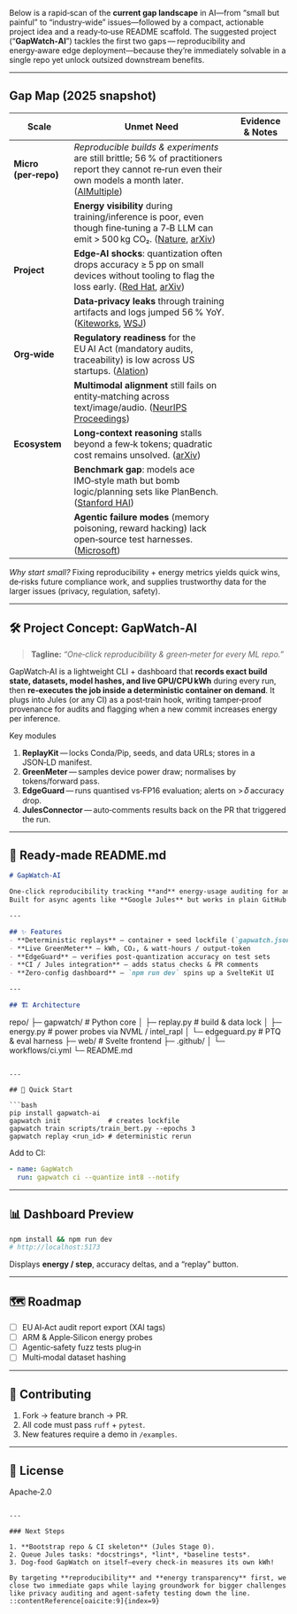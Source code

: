 Below is a rapid‑scan of the **current gap landscape** in AI—from “small but painful” to “industry‑wide” issues—followed by a compact, actionable project idea and a ready‑to‑use README scaffold. The suggested project (“**GapWatch‑AI**”) tackles the first two gaps — reproducibility and energy‑aware edge deployment—because they’re immediately solvable in a single repo yet unlock outsized downstream benefits.

---

## Gap Map (2025 snapshot)

| Scale                | Unmet Need                                                                                                                                                    | Evidence & Notes |
| -------------------- | ------------------------------------------------------------------------------------------------------------------------------------------------------------- | ---------------- |
| **Micro (per‑repo)** | *Reproducible builds & experiments* are still brittle; 56 % of practitioners report they cannot re‑run even their own models a month later. ([AIMultiple][1]) |                  |
|                      | **Energy visibility** during training/inference is poor, even though fine‑tuning a 7‑B LLM can emit > 500 kg CO₂. ([Nature][2], [arXiv][3])                   |                  |
| **Project**          | **Edge‑AI shocks**: quantization often drops accuracy ≥ 5 pp on small devices without tooling to flag the loss early. ([Red Hat][4], [arXiv][3])              |                  |
|                      | **Data‑privacy leaks** through training artifacts and logs jumped 56 % YoY. ([Kiteworks][5], [WSJ][6])                                                        |                  |
| **Org‑wide**         | **Regulatory readiness** for the EU AI Act (mandatory audits, traceability) is low across US startups. ([Alation][7])                                         |                  |
|                      | **Multimodal alignment** still fails on entity‑matching across text/image/audio. ([NeurIPS Proceedings][8])                                                   |                  |
| **Ecosystem**        | **Long‑context reasoning** stalls beyond a few‑k tokens; quadratic cost remains unsolved. ([arXiv][9])                                                        |                  |
|                      | **Benchmark gap**: models ace IMO‑style math but bomb logic/planning sets like PlanBench. ([Stanford HAI][10])                                                |                  |
|                      | **Agentic failure modes** (memory poisoning, reward hacking) lack open‑source test harnesses. ([Microsoft][11])                                               |                  |

*Why start small?* Fixing reproducibility + energy metrics yields quick wins, de‑risks future compliance work, and supplies trustworthy data for the larger issues (privacy, regulation, safety).

---

## 🛠 Project Concept: **GapWatch‑AI**

> **Tagline:** *“One‑click reproducibility & green‑meter for every ML repo.”*

GapWatch‑AI is a lightweight CLI + dashboard that **records exact build state, datasets, model hashes, and live GPU/CPU kWh** during every run, then **re‑executes the job inside a deterministic container on demand**. It plugs into Jules (or any CI) as a post‑train hook, writing tamper‑proof provenance for audits and flagging when a new commit increases energy per inference.

Key modules

1. **ReplayKit** — locks Conda/Pip, seeds, and data URLs; stores in a JSON‑LD manifest.
2. **GreenMeter** — samples device power draw; normalises by tokens/forward pass.
3. **EdgeGuard** — runs quantised vs‑FP16 evaluation; alerts on > 𝛿 accuracy drop.
4. **JulesConnector** — auto‑comments results back on the PR that triggered the run.

---

## 📄 Ready‑made README.md

```markdown
# GapWatch‑AI

One‑click reproducibility tracking **and** energy‑usage auditing for any ML or LLM project.  
Built for async agents like **Google Jules** but works in plain GitHub Actions.

---

## ✨ Features
- **Deterministic replays** – container + seed lockfile (`gapwatch.jsonld`)
- **Live GreenMeter** – kWh, CO₂, & watt‑hours / output‑token
- **EdgeGuard** – verifies post‑quantization accuracy on test sets
- **CI / Jules integration** – adds status checks & PR comments
- **Zero‑config dashboard** – `npm run dev` spins up a SvelteKit UI

---

## 🏗 Architecture
```

repo/
├─ gapwatch/          # Python core
│   ├─ replay.py      # build & data lock
│   ├─ energy.py      # power probes via NVML / intel\_rapl
│   └─ edgeguard.py   # PTQ & eval harness
├─ web/               # Svelte frontend
├─ .github/
│   └─ workflows/ci.yml
└─ README.md

````

---

## 🚀 Quick Start

```bash
pip install gapwatch-ai
gapwatch init            # creates lockfile
gapwatch train scripts/train_bert.py --epochs 3
gapwatch replay <run_id> # deterministic rerun
````

Add to CI:

```yaml
- name: GapWatch
  run: gapwatch ci --quantize int8 --notify
```

---

## 📊 Dashboard Preview

```bash
npm install && npm run dev
# http://localhost:5173
```

Displays **energy / step**, accuracy deltas, and a “replay” button.

---

## 🗺 Roadmap

* [ ] EU AI‑Act audit report export (XAI tags)
* [ ] ARM & Apple‑Silicon energy probes
* [ ] Agentic‑safety fuzz tests plug‑in
* [ ] Multi‑modal dataset hashing

---

## 🤝 Contributing

1. Fork → feature branch → PR.
2. All code must pass `ruff` + `pytest`.
3. New features require a demo in `/examples`.

---

## 📄 License

Apache‑2.0

```

---

### Next Steps

1. **Bootstrap repo & CI skeleton** (Jules Stage 0).  
2. Queue Jules tasks: *docstrings*, *lint*, *baseline tests*.  
3. Dog‑food GapWatch on itself—every check‑in measures its own kWh!

By targeting **reproducibility** and **energy transparency** first, we close two immediate gaps while laying groundwork for bigger challenges like privacy auditing and agent‑safety testing down the line.
::contentReference[oaicite:9]{index=9}
```

[1]: https://research.aimultiple.com/reproducible-ai/?utm_source=chatgpt.com "Reproducible AI: Why it Matters & How to Improve it [2025]?"
[2]: https://www.nature.com/articles/s41598-025-94946-7?utm_source=chatgpt.com "Evaluating machine learning algorithms for energy consumption ..."
[3]: https://arxiv.org/html/2504.03360v1?utm_source=chatgpt.com "Sustainable LLM Inference for Edge AI: Evaluating Quantized LLMs ..."
[4]: https://www.redhat.com/en/blog/moving-ai-edge-benefits-challenges-and-solutions?utm_source=chatgpt.com "Moving AI to the edge: Benefits, challenges and solutions - Red Hat"
[5]: https://www.kiteworks.com/cybersecurity-risk-management/ai-data-privacy-risks-stanford-index-report-2025/?utm_source=chatgpt.com "AI Data Privacy Wake-Up Call: Findings From Stanford's 2025 AI ..."
[6]: https://www.wsj.com/articles/gop-defends-ban-on-state-ai-laws-over-data-privacy-concerns-3ad7fbe9?utm_source=chatgpt.com "GOP Defends Ban on State AI Laws Over Data-Privacy Concerns"
[7]: https://www.alation.com/blog/eu-ai-act-2025-data-strategy/?utm_source=chatgpt.com "What the EU AI Act Means for Your Data Strategy in 2025 - Alation"
[8]: https://proceedings.neurips.cc/paper_files/paper/2024/hash/d7ed243b13831bdd468f35039936bcef-Abstract-Conference.html?utm_source=chatgpt.com "Tackling Uncertain Correspondences for Multi-Modal Entity Alignment"
[9]: https://arxiv.org/abs/2503.06692?utm_source=chatgpt.com "InftyThink: Breaking the Length Limits of Long-Context Reasoning in ..."
[10]: https://hai.stanford.edu/ai-index/2025-ai-index-report?utm_source=chatgpt.com "The 2025 AI Index Report | Stanford HAI"
[11]: https://www.microsoft.com/en-us/security/blog/2025/04/24/new-whitepaper-outlines-the-taxonomy-of-failure-modes-in-ai-agents/?utm_source=chatgpt.com "New whitepaper outlines the taxonomy of failure modes in AI agents"
